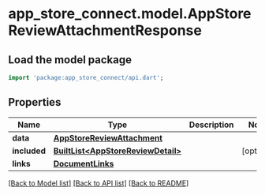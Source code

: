 # app_store_connect.model.AppStoreReviewAttachmentResponse

## Load the model package
```dart
import 'package:app_store_connect/api.dart';
```

## Properties
Name | Type | Description | Notes
------------ | ------------- | ------------- | -------------
**data** | [**AppStoreReviewAttachment**](AppStoreReviewAttachment.md) |  | 
**included** | [**BuiltList&lt;AppStoreReviewDetail&gt;**](AppStoreReviewDetail.md) |  | [optional] 
**links** | [**DocumentLinks**](DocumentLinks.md) |  | 

[[Back to Model list]](../README.md#documentation-for-models) [[Back to API list]](../README.md#documentation-for-api-endpoints) [[Back to README]](../README.md)


